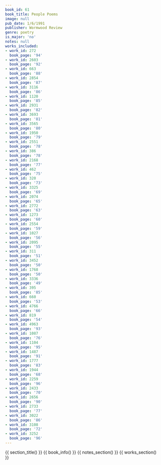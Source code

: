 ```yaml
---
book_id: 61
book_title: People Poems
image: null
pub_date: 1/6/1991
publisher: Wormwood Review
genre: poetry
is_major: 'no'
notes: null
works_included:
- work_id: 272
  book_page: '94'
- work_id: 2603
  book_page: '92'
- work_id: 663
  book_page: '88'
- work_id: 2854
  book_page: '87'
- work_id: 3116
  book_page: '86'
- work_id: 1120
  book_page: '85'
- work_id: 2931
  book_page: '82'
- work_id: 3693
  book_page: '81'
- work_id: 3565
  book_page: '80'
- work_id: 1950
  book_page: '79'
- work_id: 2551
  book_page: '78'
- work_id: 386
  book_page: '78'
- work_id: 2168
  book_page: '77'
- work_id: 462
  book_page: '75'
- work_id: 320
  book_page: '73'
- work_id: 3325
  book_page: '69'
- work_id: 2074
  book_page: '65'
- work_id: 2772
  book_page: '63'
- work_id: 1273
  book_page: '60'
- work_id: 2554
  book_page: '59'
- work_id: 1027
  book_page: '56'
- work_id: 2095
  book_page: '55'
- work_id: 311
  book_page: '51'
- work_id: 3452
  book_page: '50'
- work_id: 1768
  book_page: '50'
- work_id: 3336
  book_page: '49'
- work_id: 395
  book_page: '85'
- work_id: 660
  book_page: '53'
- work_id: 4766
  book_page: '66'
- work_id: 819
  book_page: '54'
- work_id: 4963
  book_page: '93'
- work_id: 1087
  book_page: '76'
- work_id: 1104
  book_page: '95'
- work_id: 1487
  book_page: '91'
- work_id: 1777
  book_page: '83'
- work_id: 1944
  book_page: '68'
- work_id: 2259
  book_page: '96'
- work_id: 2433
  book_page: '70'
- work_id: 2656
  book_page: '90'
- work_id: 2733
  book_page: '77'
- work_id: 3022
  book_page: '86'
- work_id: 3108
  book_page: '72'
- work_id: 3252
  book_page: '96'
---
```


{{ section_title() }}
{{ book_info() }}
{{ notes_section() }}
{{ works_section() }}
